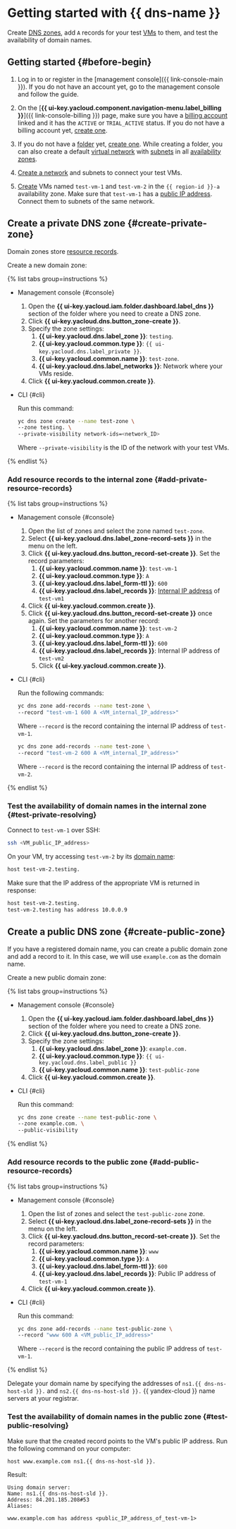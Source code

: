 # Getting started with {{ dns-name }}

Create [DNS zones](concepts/dns-zone.md), add `A` records for your test [VMs](../compute/concepts/vm.md) to them, and test the availability of domain names.

## Getting started {#before-begin}

1. Log in to or register in the [management console]({{ link-console-main }}). If you do not have an account yet, go to the management console and follow the guide.


1. On the [**{{ ui-key.yacloud.component.navigation-menu.label_billing }}**]({{ link-console-billing }}) page, make sure you have a [billing account](../billing/concepts/billing-account.md) linked and it has the `ACTIVE` or `TRIAL_ACTIVE` status. If you do not have a billing account yet, [create one](../billing/quickstart/index.md#create_billing_account).


1. If you do not have a [folder](../resource-manager/concepts/resources-hierarchy.md#folder) yet, [create one](../resource-manager/operations/folder/create.md). While creating a folder, you can also create a default [virtual network](../vpc/concepts/network.md#network) with [subnets](../vpc/concepts/network.md#subnet) in all [availability zones](../overview/concepts/geo-scope.md).
1. [Create a network](../vpc/quickstart.md) and subnets to connect your test VMs.
1. [Create](../compute/operations/vm-create/create-linux-vm.md) VMs named `test-vm-1` and `test-vm-2` in the `{{ region-id }}-a` availability zone. Make sure that `test-vm-1` has a [public IP address](../vpc/concepts/address.md#public-addresses). Connect them to subnets of the same network.

## Create a private DNS zone {#create-private-zone}

Domain zones store [resource records](concepts/resource-record.md).

Create a new domain zone:

{% list tabs group=instructions %}

- Management console {#console}

   1. Open the **{{ ui-key.yacloud.iam.folder.dashboard.label_dns }}** section of the folder where you need to create a DNS zone.
   1. Click **{{ ui-key.yacloud.dns.button_zone-create }}**.
   1. Specify the zone settings:
      1. **{{ ui-key.yacloud.dns.label_zone }}**: `testing`.
      1. **{{ ui-key.yacloud.common.type }}**: `{{ ui-key.yacloud.dns.label_private }}`.
      1. **{{ ui-key.yacloud.common.name }}**: `test-zone`.
      1. **{{ ui-key.yacloud.dns.label_networks }}**: Network where your VMs reside.
   1. Click **{{ ui-key.yacloud.common.create }}**.

- CLI {#cli}

   Run this command:

   ```bash
   yc dns zone create --name test-zone \
   --zone testing. \
   --private-visibility network-ids=<network_ID>
   ```

   Where `--private-visibility` is the ID of the network with your test VMs.

{% endlist %}

### Add resource records to the internal zone {#add-private-resource-records}

{% list tabs group=instructions %}

- Management console {#console}

   1. Open the list of zones and select the zone named `test-zone`.
   1. Select **{{ ui-key.yacloud.dns.label_zone-record-sets }}** in the menu on the left.
   1. Click **{{ ui-key.yacloud.dns.button_record-set-create }}**. Set the record parameters:
      1. **{{ ui-key.yacloud.common.name }}**: `test-vm-1`
      1. **{{ ui-key.yacloud.common.type }}**: `A`
      1. **{{ ui-key.yacloud.dns.label_form-ttl }}**: `600`
      1. **{{ ui-key.yacloud.dns.label_records }}**: [Internal IP address](../vpc/concepts/address.md#internal-addresses) of `test-vm1`
   1. Click **{{ ui-key.yacloud.common.create }}**.
   1. Click **{{ ui-key.yacloud.dns.button_record-set-create }}** once again. Set the parameters for another record:
      1. **{{ ui-key.yacloud.common.name }}**: `test-vm-2`
      1. **{{ ui-key.yacloud.common.type }}**: `A`
      1. **{{ ui-key.yacloud.dns.label_form-ttl }}**: `600`
      1. **{{ ui-key.yacloud.dns.label_records }}**: Internal IP address of `test-vm2`
      1. Click **{{ ui-key.yacloud.common.create }}**.

- CLI {#cli}

   Run the following commands:

   ```bash
   yc dns zone add-records --name test-zone \
   --record "test-vm-1 600 A <VM_internal_IP_address>"
   ```

   Where `--record` is the record containing the internal IP address of `test-vm-1`.

   ```bash
   yc dns zone add-records --name test-zone \
   --record "test-vm-2 600 A <VM_internal_IP_address>"
   ```

   Where `--record` is the record containing the internal IP address of `test-vm-2`.

{% endlist %}

### Test the availability of domain names in the internal zone {#test-private-resolving}

Connect to `test-vm-1` over SSH:

```bash
ssh <VM_public_IP_address>
```

On your VM, try accessing `test-vm-2` by its [domain name](../vpc/concepts/address.md#fqdn):

```bash
host test-vm-2.testing.
```

Make sure that the IP address of the appropriate VM is returned in response:

```bash
host test-vm-2.testing.
test-vm-2.testing has address 10.0.0.9
```

## Create a public DNS zone {#create-public-zone}

If you have a registered domain name, you can create a public domain zone and add a record to it. In this case, we will use `example.com` as the domain name.

Create a new public domain zone:

{% list tabs group=instructions %}

- Management console {#console}

   1. Open the **{{ ui-key.yacloud.iam.folder.dashboard.label_dns }}** section of the folder where you need to create a DNS zone.
   1. Click **{{ ui-key.yacloud.dns.button_zone-create }}**.
   1. Specify the zone settings:
      1. **{{ ui-key.yacloud.dns.label_zone }}**: `example.com.`
      1. **{{ ui-key.yacloud.common.type }}**: `{{ ui-key.yacloud.dns.label_public }}`
      1. **{{ ui-key.yacloud.common.name }}**: `test-public-zone`
   1. Click **{{ ui-key.yacloud.common.create }}**.

- CLI {#cli}

   Run this command:

   ```bash
   yc dns zone create --name test-public-zone \
   --zone example.com. \
   --public-visibility
   ```

{% endlist %}

### Add resource records to the public zone {#add-public-resource-records}

{% list tabs group=instructions %}

- Management console {#console}

   1. Open the list of zones and select the `test-public-zone` zone.
   1. Select **{{ ui-key.yacloud.dns.label_zone-record-sets }}** in the menu on the left.
   1. Click **{{ ui-key.yacloud.dns.button_record-set-create }}**. Set the record parameters:
      1. **{{ ui-key.yacloud.common.name }}**: `www`
      1. **{{ ui-key.yacloud.common.type }}**: `A`
      1. **{{ ui-key.yacloud.dns.label_form-ttl }}**: `600`
      1. **{{ ui-key.yacloud.dns.label_records }}**: Public IP address of `test-vm-1`
   1. Click **{{ ui-key.yacloud.common.create }}**.

- CLI {#cli}

   Run this command:

   ```bash
   yc dns zone add-records --name test-public-zone \
   --record "www 600 A <VM_public_IP_address>"
   ```

   Where `--record` is the record containing the public IP address of `test-vm-1`.

{% endlist %}

Delegate your domain name by specifying the addresses of `ns1.{{ dns-ns-host-sld }}.` and `ns2.{{ dns-ns-host-sld }}.` {{ yandex-cloud }} name servers at your registrar.

### Test the availability of domain names in the public zone {#test-public-resolving}

Make sure that the created record points to the VM's public IP address. Run the following command on your computer:

```bash
host www.example.com ns1.{{ dns-ns-host-sld }}.
```

Result:

```text
Using domain server:
Name: ns1.{{ dns-ns-host-sld }}.
Address: 84.201.185.208#53
Aliases:

www.example.com has address <public_IP_address_of_test-vm-1>
```

